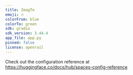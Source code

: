 ```yaml
---
title: ImagTo
emoji: 🔥
colorFrom: blue
colorTo: green
sdk: gradio
sdk_version: 3.44.4
app_file: app.py
pinned: false
license: openrail
---
```


Check out the configuration reference at https://huggingface.co/docs/hub/spaces-config-reference
